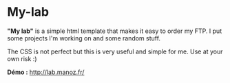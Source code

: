 My-lab
======

**"My lab"** is a simple html template that makes it easy to order my FTP. I put some projects I'm working on and some random stuff.

The CSS is not perfect but this is very useful and simple for me.
Use at your own risk :)

**Démo :** http://lab.manoz.fr/
